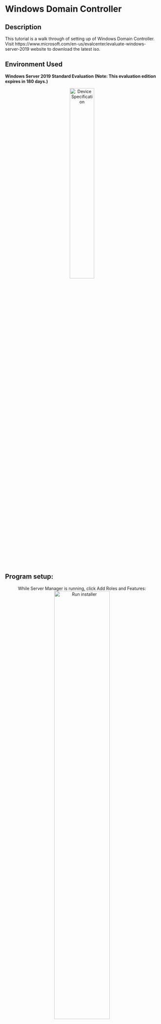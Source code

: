 <h1>Windows Domain Controller</h1>

<h2>Description</h2>
This tutorial is a walk through of setting up of Windows Domain Controller. Visit https://www.microsoft.com/en-us/evalcenter/evaluate-windows-server-2019 website to download the latest iso.
<br />

<h2>Environment Used</h2>

<b>Windows Server 2019 Standard Evaluation (Note: This evaluation edition expires in 180 days.)</b>
<p align="center">
<img src="https://i.imgur.com/fKXJsL7.png" height="40%" width="40%" alt="Device Specification"/>
<br/>
 
<h2>Program setup:</h2>

<p align="center">
While Server Manager is running, click Add Roles and Features:<br/>
<img src="https://i.imgur.com/9zT9FF6.png" height="60%" width="60%" alt="Run installer"/>
<br />
Start of installation, click Next button:<br />
<img src="https://i.imgur.com/h0JlwqQ.png" height="40%" width="40%" alt="Run installer"/>
<br />
Click Next button to proceed with default settings:<br />
<img src="https://i.imgur.com/17zI2vT.png" height="40%" width="40%" alt="Run installer"/>
<br />
Click Yes button to install Oracle VM Virtualbox Networking feature:<br />
<img src="https://i.imgur.com/s2LgB3z.png" height="40%" width="40%" alt="Run installer"/>
<br />
Click Yes button to install Python Core dependencies:<br />
<img src="https://i.imgur.com/yRzm7lp.png" height="40%" width="40%" alt="Run installer"/>
<br />
Click Install button to begin the installation:<br />
<img src="https://i.imgur.com/xewkZ42.png" height="40%" width="40%" alt="Run installer"/>
<br />
Let it do it's thing:<br />
<img src="https://i.imgur.com/auTZc1z.png" height="40%" width="40%" alt="Run installer"/>
<br />
Installation is done, Click Finish button to exit the setup wizard:<br />
<img src="https://i.imgur.com/KifDEWM.png" height="40%" width="40%" alt="Run installer"/>
<br />
Virtualbox is ready to host your preferred operating system:<br />
<img src="https://i.imgur.com/wlOPsJz.png" height="60%" width="60%" alt="Run installer"/>
<br />


<h2>Program walk-through:</h2>

<p align="center">
 Now let's host some operating system, in this case we'll try Ubuntu Desktop.
<p align="center">
While Virtualbox is running, Click the New button: <br/>
<img src="https://i.imgur.com/wlOPsJz.png" height="60%" width="60%" alt="Run installer"/>
<br />
<br />
For a Name, will give it Ubuntu Desktop 22, Locate the ISO file on the ISO image option, Type is Linux, Version is Ubuntu (64-bit), Tick the Skip unattended installation, then Click the Next button: <br/>
<img src="https://i.imgur.com/Z9qm9ri.png" height="80%" width="80%" alt="Disk Sanitization Steps"/>
<br />
<br />
For the Hardware, well give 4GB of Memory and 2 of Processors, then Click the Next button: <br/>
<img src="https://i.imgur.com/3BFV0iu.png" height="80%" width="80%" alt="Disk Sanitization Steps"/>
<br />
<br />
Will give 60GB for Virtual Hard disk, then Click the Next button: <br/>
<img src="https://i.imgur.com/eaQZEup.png" height="80%" width="80%" alt="Disk Sanitization Steps"/>
<br />
<br />
Review the configuration that you have been chosen, then Click the Finish button to exit the wizard:  <br/>
<img src="https://i.imgur.com/TTmgNDn.png" height="80%" width="80%" alt="Disk Sanitization Steps"/>
 <br />
<br />
The newly created Virtual Machine have been added in the left part of the application, Click the Start button to run the Ubuntu installation: <br/>
<img src="https://i.imgur.com/R8y2fAJ.png" height="80%" width="80%" alt="Disk Sanitization Steps"/>
<br />
<br />
You may then continue the installation: <br/>
<img src="https://i.imgur.com/hfxabb0.png" height="80%" width="80%" alt="Disk Sanitization Steps"/> 
<br />
<br />
</p>

<!--
 ```diff
- text in red
+ text in green
! text in orange
# text in gray
@@ text in purple (and bold)@@
```
--!>
